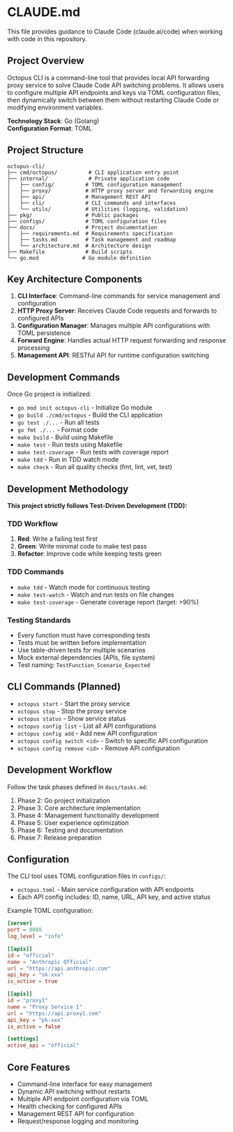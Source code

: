 # CLAUDE.md

This file provides guidance to Claude Code (claude.ai/code) when working with code in this repository.

## Project Overview

Octopus CLI is a command-line tool that provides local API forwarding proxy service to solve Claude Code API switching problems. It allows users to configure multiple API endpoints and keys via TOML configuration files, then dynamically switch between them without restarting Claude Code or modifying environment variables.

**Technology Stack**: Go (Golang)  
**Configuration Format**: TOML

## Project Structure

```
octopus-cli/
├── cmd/octopus/          # CLI application entry point
├── internal/             # Private application code
│   ├── config/          # TOML configuration management
│   ├── proxy/           # HTTP proxy server and forwarding engine  
│   ├── api/             # Management REST API
│   ├── cli/             # CLI commands and interfaces
│   └── utils/           # Utilities (logging, validation)
├── pkg/                 # Public packages
├── configs/             # TOML configuration files
├── docs/                # Project documentation
│   ├── requirements.md  # Requirements specification
│   ├── tasks.md         # Task management and roadmap
│   └── architecture.md  # Architecture design
├── Makefile             # Build scripts
└── go.mod              # Go module definition
```

## Key Architecture Components

1. **CLI Interface**: Command-line commands for service management and configuration
2. **HTTP Proxy Server**: Receives Claude Code requests and forwards to configured APIs
3. **Configuration Manager**: Manages multiple API configurations with TOML persistence  
4. **Forward Engine**: Handles actual HTTP request forwarding and response processing
5. **Management API**: RESTful API for runtime configuration switching

## Development Commands

Once Go project is initialized:
- `go mod init octopus-cli` - Initialize Go module
- `go build ./cmd/octopus` - Build the CLI application  
- `go test ./...` - Run all tests
- `go fmt ./...` - Format code
- `make build` - Build using Makefile
- `make test` - Run tests using Makefile
- `make test-coverage` - Run tests with coverage report
- `make tdd` - Run in TDD watch mode
- `make check` - Run all quality checks (fmt, lint, vet, test)

## Development Methodology

**This project strictly follows Test-Driven Development (TDD):**

### TDD Workflow
1. **Red**: Write a failing test first
2. **Green**: Write minimal code to make test pass
3. **Refactor**: Improve code while keeping tests green

### TDD Commands
- `make tdd` - Watch mode for continuous testing
- `make test-watch` - Watch and run tests on file changes
- `make test-coverage` - Generate coverage report (target: >90%)

### Testing Standards
- Every function must have corresponding tests
- Tests must be written before implementation
- Use table-driven tests for multiple scenarios
- Mock external dependencies (APIs, file system)
- Test naming: `TestFunction_Scenario_Expected`

## CLI Commands (Planned)

- `octopus start` - Start the proxy service
- `octopus stop` - Stop the proxy service  
- `octopus status` - Show service status
- `octopus config list` - List all API configurations
- `octopus config add` - Add new API configuration
- `octopus config switch <id>` - Switch to specific API configuration
- `octopus config remove <id>` - Remove API configuration

## Development Workflow

Follow the task phases defined in `docs/tasks.md`:
1. Phase 2: Go project initialization
2. Phase 3: Core architecture implementation
3. Phase 4: Management functionality development
4. Phase 5: User experience optimization
5. Phase 6: Testing and documentation
6. Phase 7: Release preparation

## Configuration

The CLI tool uses TOML configuration files in `configs/`:
- `octopus.toml` - Main service configuration with API endpoints
- Each API config includes: ID, name, URL, API key, and active status

Example TOML configuration:
```toml
[server]
port = 8080
log_level = "info"

[[apis]]
id = "official"
name = "Anthropic Official"
url = "https://api.anthropic.com"
api_key = "sk-xxx"
is_active = true

[[apis]]
id = "proxy1"
name = "Proxy Service 1" 
url = "https://api.proxy1.com"
api_key = "pk-xxx"
is_active = false

[settings]
active_api = "official"
```

## Core Features

- Command-line interface for easy management
- Dynamic API switching without restarts
- Multiple API endpoint configuration via TOML
- Health checking for configured APIs  
- Management REST API for configuration
- Request/response logging and monitoring